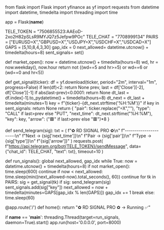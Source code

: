 from flask import Flask
import yfinance as yf
import requests
from datetime import datetime, timedelta
import threading
import time

app = Flask(__name__)

TELE_TOKEN  = "7506855523:AAEoD-2xo2H82pSLsR9MYJQ7z5Jefpw9POc"
TELE_CHAT   = "7708999134"
PAIRS       = ["EURUSD=X","GBPUSD=X","USDJPY=X","USDCHF=X","USDCAD=X"]
GAPS        = [5,10,8,4,3,30]
gap_idx     = 0
next_allowed= datetime.utcnow() + timedelta(hours=8)
sent_signals= set()

def market_open():
    now = datetime.utcnow() + timedelta(hours=8)
    wd, hr = now.weekday(), now.hour
    return not ((wd==5 and hr>=5) or wd==6 or (wd==0 and hr<5))

def get_signal(ticker):
    df = yf.download(ticker, period="2m", interval="1m", progress=False)
    if len(df)<2: return None
    prev, last = df['Close'][-2], df['Close'][-1]
    if abs(last-prev)<0.0001: return None
    dt_last = df.index[-1].to_pydatetime() + timedelta(hours=8)
    dt_next = dt_last + timedelta(minutes=1)
    key = f"{ticker}-{dt_next.strftime('%H:%M')}"
    if key in sent_signals: return None
    return {
        "pair": ticker.replace("=X",""),
        "type": "CALL" if last>prev else "PUT",
        "next_time": dt_next.strftime("%H:%M"),
        "key": key,
        "arrow": ("🟩" if last>prev else "🟥")*8
    }

def send_telegram(sig):
    txt = (
        f"✿ RD SIGNAL PRO ✿\n"
        f"----------------------\n"
        f"Next → {sig['next_time']}\n"
        f"Pair → {sig['pair']}\n"
        f"Type → {sig['type']}\n"
        f"{sig['arrow']}"
    )
    requests.post(
        f"https://api.telegram.org/bot{TELE_TOKEN}/sendMessage",
        data={"chat_id": TELE_CHAT, "text": txt}, timeout=10
    )

def run_signals():
    global next_allowed, gap_idx
    while True:
        now = datetime.utcnow() + timedelta(hours=8)
        if not market_open():
            time.sleep(600)
            continue
        if now < next_allowed:
            time.sleep(min((next_allowed-now).total_seconds(), 60))
            continue
        for tk in PAIRS:
            sig = get_signal(tk)
            if sig:
                send_telegram(sig)
                sent_signals.add(sig["key"])
                next_allowed = now + timedelta(minutes=GAPS[gap_idx % len(GAPS)])
                gap_idx += 1
                break
        else:
            time.sleep(60)

@app.route('/')
def home():
    return "✿ RD SIGNAL PRO ✿ → Running ✅"

if __name__ == '__main__':
    threading.Thread(target=run_signals, daemon=True).start()
    app.run(host='0.0.0.0', port=8000)
    
